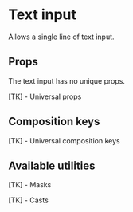 # Text input

Allows a single line of text input.

<code-example
  name="Text input"
  file="/_content/examples/text-example/text-example"
  langs="vue">
</code-example>

## Props

The text input has no unique props.

[TK] - Universal props

## Composition keys

[TK] - Universal composition keys

## Available utilities

[TK] - Masks

[TK] - Casts
